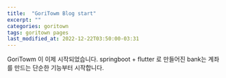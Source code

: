 ```yaml
---
title:  "GoriTowm Blog start"
excerpt: ""
categories: goritown
tags: goritown pages
last_modified_at: 2022-12-22T03:50:00-03:31
---
```


GoriTowm 이 이제 시작되었습니다.
springboot + flutter 로 만들어진 bank는 계좌를 만드는 단순한 기능부터 시작합니다.